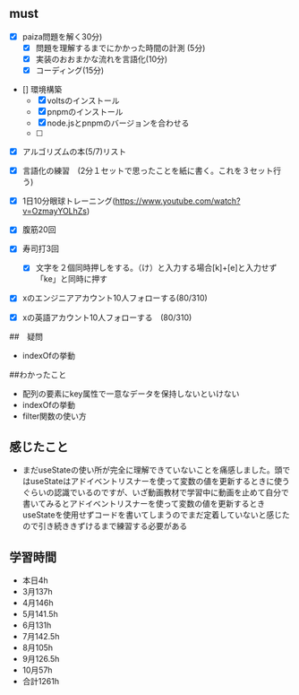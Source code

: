 

## must
- [x] paiza問題を解く30分)
  - [x] 問題を理解するまでにかかった時間の計測 (5分)
  - [x] 実装のおおまかな流れを言語化(10分)
  - [x] コーディング(15分)
- [] 環境構築
  - [x] voltsのインストール
  - [x] pnpmのインストール
  - [x] node.jsとpnpmのバージョンを合わせる
  - [ ] 
- [x] アルゴリズムの本(5/7)リスト
- [x] 言語化の練習　(2分１セットで思ったことを紙に書く。これを３セット行う)
- [x] 1日10分眼球トレーニング(https://www.youtube.com/watch?v=OzmayYOLhZs)
- [x] 腹筋20回
- [x] 寿司打3回
  - [x] 文字を２個同時押しをする。（け）と入力する場合[k]+[e]と入力せず「ke」と同時に押す
- [x] xのエンジニアアカウント10人フォローする(80/310)
- [x] xの英語アカウント10人フォローする　(80/310)
     

##　疑問
- indexOfの挙動


##わかったこと
- 配列の要素にkey属性で一意なデータを保持しないといけない
- indexOfの挙動
- filter関数の使い方


## 感じたこと
- まだuseStateの使い所が完全に理解できていないことを痛感しました。頭ではuseStateはアドイベントリスナーを使って変数の値を更新するときに使うぐらいの認識でいるのですが、いざ動画教材で学習中に動画を止めて自分で書いてみるとアドイベントリスナーを使って変数の値を更新するときuseStateを使用せずコードを書いてしまうのでまだ定着していないと感じたので引き続ききずけるまで練習する必要がある


## 学習時間
  - 本日4h
  - 3月137h
  - 4月146h
  - 5月141.5h
  - 6月131h
  - 7月142.5h
  - 8月105h
  - 9月126.5h
  - 10月57h
  - 合計1261h
    






